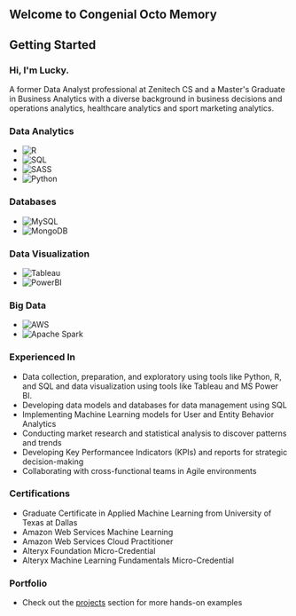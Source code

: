 ## Welcome to Congenial Octo Memory

## Getting Started
### Hi, I'm Lucky.
A former Data Analyst professional at Zenitech CS and a Master's Graduate in Business Analytics with a diverse background in business decisions and operations analytics, healthcare analytics and sport marketing analytics.

### Data Analytics
- ![R](https://img.shields.io/badge/-R-2496ED?style=flat-square&logo=r&logoColor=white)
- ![SQL](https://img.shields.io/badge/-SQL-F05032?style=flat-square&logo=sql&logoColor=white)
- ![SASS](https://img.shields.io/badge/-SASS-CC6699?style=flat-square&logo=sass&logoColor=white)
- ![Python](https://img.shields.io/badge/-Python-FFD700?style=flat-suqare&logo=python&logoColor=white)
### Databases
- ![MySQL](https://img.shields.io/badge/-MySQL-4479A1?style=flat-square&logo=mysql&logoColor=white)
- ![MongoDB](https://img.shields.io/badge/-MongoDB-47A248?style=flat-square&logo=mongodb&logoColor=white)
### Data Visualization
- ![Tableau](https://img.shields.io/badge/-Tableau-CC6699?style=flat-square&logo=tableau&logoColor=white)
- ![PowerBI](https://img.shields.io/badge/-PowerBI-FFCA28?style=flat-square&logo=powerbi)
### Big Data
- ![AWS](https://img.shields.io/badge/-AWS-232F3E?style=flat-square&logo=amazonwebservices&Color=white)
- ![Apache Spark](https://img.shields.io/badge/Apache_Spark-FFFFFF?style=for-the-badge&logo=apachespark&logoColor=#E35A16)

### Experienced In
- Data collection, preparation, and exploratory using tools like Python, R, and SQL and data visualization using tools like Tableau and MS Power BI.
- Developing data models and databases for data management using SQL
- Implementing Machine Learning models for User and Entity Behavior Analytics
- Conducting market research and statistical analysis to discover patterns and trends
- Developing Key Performancee Indicators (KPIs) and reports for strategic decision-making
- Collaborating with cross-functional teams in Agile environments
  
### Certifications
- Graduate Certificate in Applied Machine Learning from University of Texas at Dallas
- Amazon Web Services Machine Learning
- Amazon Web Services Cloud Practitioner
- Alteryx Foundation Micro-Credential
- Alteryx Machine Learning Fundamentals Micro-Credential


### Portfolio
- Check out the [projects](https://github.com/thienclaa/congenial-octo-projects) section for more hands-on examples
